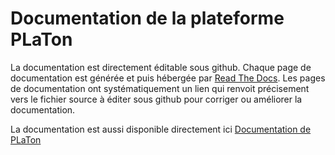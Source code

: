 # Documentation de la plateforme PLaTon

La documentation est directement éditable sous github. Chaque page de documentation est générée et puis hébergée par [Read The Docs](https://readthedocs.org/). Les pages de documentation ont systématiquement un lien qui renvoit précisement vers le fichier source à éditer sous github pour corriger ou améliorer la documentation.

La documentation est aussi disponible directement ici [Documentation de PLaTon](https://documentationpl.readthedocs.io/fr/latest/)
